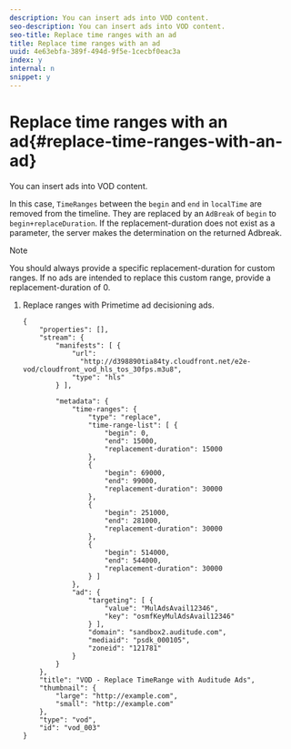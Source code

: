 ```yaml
---
description: You can insert ads into VOD content.
seo-description: You can insert ads into VOD content.
seo-title: Replace time ranges with an ad
title: Replace time ranges with an ad
uuid: 4e63ebfa-389f-494d-9f5e-1cecbf0eac3a
index: y
internal: n
snippet: y
---
```


# Replace time ranges with an ad{#replace-time-ranges-with-an-ad}

You can insert ads into VOD content.

In this case, `TimeRanges` between the `begin` and `end` in `localTime` are removed from the timeline. They are replaced by an `AdBreak` of `begin` to `begin+replaceDuration`. If the replacement-duration does not exist as a parameter, the server makes the determination on the returned Adbreak.

>[!NOTE]
>
>You should always provide a specific replacement-duration for custom ranges. If no ads are intended to replace this custom range, provide a replacement-duration of 0.

1. Replace ranges with Primetime ad decisioning ads.

   ```
   {   
       "properties": [],
       "stream": {
           "manifests": [ {
               "url": 
                 "http://d398890tia84ty.cloudfront.net/e2e-vod/cloudfront_vod_hls_tos_30fps.m3u8",
               "type": "hls"
           } ],
                    
           "metadata": {
               "time-ranges": {
                   "type": "replace",
                   "time-range-list": [ {
                       "begin": 0,
                       "end": 15000,
                       "replacement-duration": 15000 
                   },
                   {
                       "begin": 69000,
                       "end": 99000,
                       "replacement-duration": 30000
                   },
                   {
                       "begin": 251000,
                       "end": 281000,
                       "replacement-duration": 30000
                   },
                   {
                       "begin": 514000,
                       "end": 544000,
                       "replacement-duration": 30000
                   } ]
               },
               "ad": {
                   "targeting": [ {
                       "value": "MulAdsAvail12346",
                       "key": "osmfKeyMulAdsAvail12346"
                   } ],
                   "domain": "sandbox2.auditude.com",
                   "mediaid": "psdk_000105",
                   "zoneid": "121781"
               }     
           }
       },   
       "title": "VOD - Replace TimeRange with Auditude Ads",
       "thumbnail": {
           "large": "http://example.com",
           "small": "http://example.com"
       },
       "type": "vod",
       "id": "vod_003"
   }
   
   ```


